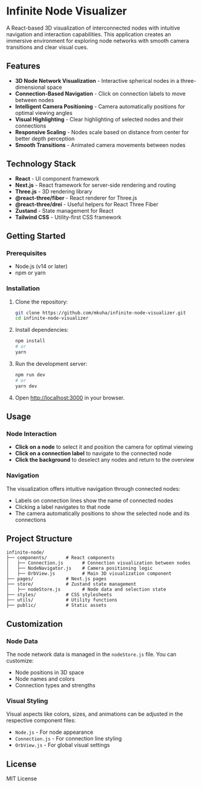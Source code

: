 # Infinite Node Visualizer

A React-based 3D visualization of interconnected nodes with intuitive navigation and interaction capabilities. This application creates an immersive environment for exploring node networks with smooth camera transitions and clear visual cues.

## Features

- **3D Node Network Visualization** - Interactive spherical nodes in a three-dimensional space
- **Connection-Based Navigation** - Click on connection labels to move between nodes
- **Intelligent Camera Positioning** - Camera automatically positions for optimal viewing angles
- **Visual Highlighting** - Clear highlighting of selected nodes and their connections
- **Responsive Scaling** - Nodes scale based on distance from center for better depth perception
- **Smooth Transitions** - Animated camera movements between nodes

## Technology Stack

- **React** - UI component framework
- **Next.js** - React framework for server-side rendering and routing
- **Three.js** - 3D rendering library
- **@react-three/fiber** - React renderer for Three.js
- **@react-three/drei** - Useful helpers for React Three Fiber
- **Zustand** - State management for React
- **Tailwind CSS** - Utility-first CSS framework

## Getting Started

### Prerequisites

- Node.js (v14 or later)
- npm or yarn

### Installation

1. Clone the repository:
   ```bash
   git clone https://github.com/mkuha/infinite-node-visualizer.git
   cd infinite-node-visualizer
   ```

2. Install dependencies:
   ```bash
   npm install
   # or
   yarn
   ```

3. Run the development server:
   ```bash
   npm run dev
   # or
   yarn dev
   ```

4. Open [http://localhost:3000](http://localhost:3000) in your browser.

## Usage

### Node Interaction

- **Click on a node** to select it and position the camera for optimal viewing
- **Click on a connection label** to navigate to the connected node
- **Click the background** to deselect any nodes and return to the overview

### Navigation

The visualization offers intuitive navigation through connected nodes:
- Labels on connection lines show the name of connected nodes
- Clicking a label navigates to that node
- The camera automatically positions to show the selected node and its connections

## Project Structure

```
infinite-node/
├── components/       # React components
│   ├── Connection.js       # Connection visualization between nodes
│   ├── NodeNavigator.js    # Camera positioning logic
│   ├── OrbView.js          # Main 3D visualization component
├── pages/            # Next.js pages
├── store/            # Zustand state management
│   ├── nodeStore.js        # Node data and selection state
├── styles/           # CSS stylesheets
├── utils/            # Utility functions
├── public/           # Static assets
```

## Customization

### Node Data

The node network data is managed in the `nodeStore.js` file. You can customize:

- Node positions in 3D space
- Node names and colors
- Connection types and strengths

### Visual Styling

Visual aspects like colors, sizes, and animations can be adjusted in the respective component files:

- `Node.js` - For node appearance
- `Connection.js` - For connection line styling
- `OrbView.js` - For global visual settings

## License

MIT License